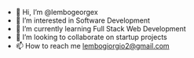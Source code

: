 - 👋 Hi, I’m @lembogeorgex
- 👀 I’m interested in Software Development
- 🌱 I’m currently learning Full Stack Web Development
- 💞️ I’m looking to collaborate on startup projects
- 📫 How to reach me lembogiorgio2@gmail.com

<!---
lembogeorgex/lembogeorgex is a ✨ special ✨ repository because its `README.md` (this file) appears on your GitHub profile.
You can click the Preview link to take a look at your changes.
--->
